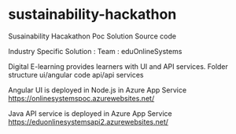 # sustainability-hackathon
Susainability Hacakathon Poc Solution Source code

Industry Specific Solution : 
Team : eduOnlineSystems

Digital E-learning provides learners with UI and API services.
Folder structure
ui/angular code
api/api services

Angular UI is deployed in Node.js in Azure App Service
https://onlinesystemspoc.azurewebsites.net/

Java API service is deployed in Azure App Service
https://eduonlinesystemsapi2.azurewebsites.net/


